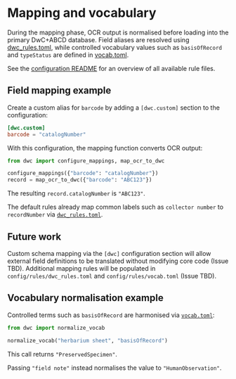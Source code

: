 # Mapping and vocabulary

During the mapping phase, OCR output is normalised before loading into the
primary DwC+ABCD database. Field aliases are resolved using
[dwc_rules.toml](../config/rules/dwc_rules.toml), while controlled vocabulary
values such as `basisOfRecord` and `typeStatus` are defined in
[vocab.toml](../config/rules/vocab.toml).

See the [configuration README](../config/README.md) for an overview of all
available rule files.

## Field mapping example

Create a custom alias for `barcode` by adding a `[dwc.custom]` section to the
configuration:

```toml
[dwc.custom]
barcode = "catalogNumber"
```

With this configuration, the mapping function converts OCR output:

```python
from dwc import configure_mappings, map_ocr_to_dwc

configure_mappings({"barcode": "catalogNumber"})
record = map_ocr_to_dwc({"barcode": "ABC123"})
```

The resulting `record.catalogNumber` is `"ABC123"`.

The default rules already map common labels such as `collector number` to
`recordNumber` via [`dwc_rules.toml`](../config/rules/dwc_rules.toml).

## Future work

Custom schema mapping via the `[dwc]` configuration section will allow external field definitions to be translated without modifying core code (Issue TBD). Additional mapping rules will be populated in `config/rules/dwc_rules.toml` and `config/rules/vocab.toml` (Issue TBD).

## Vocabulary normalisation example

Controlled terms such as `basisOfRecord` are harmonised via
[`vocab.toml`](../config/rules/vocab.toml):

```python
from dwc import normalize_vocab

normalize_vocab("herbarium sheet", "basisOfRecord")
```

This call returns `"PreservedSpecimen"`.

Passing `"field note"` instead normalises the value to `"HumanObservation"`.

